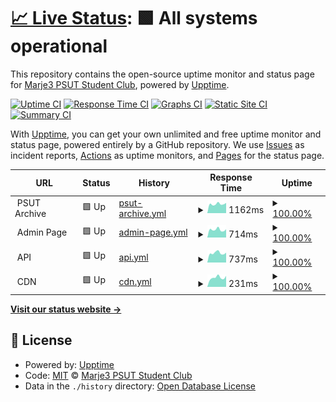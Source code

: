 # [📈 Live Status](https://status.psutarchive.com): <!--live status--> **🟩 All systems operational**

This repository contains the open-source uptime monitor and status page for [Marje3 PSUT Student Club](https://status.psutarchive.com), powered by [Upptime](https://github.com/upptime/upptime).

[![Uptime CI](https://github.com/Marje3PSUT/psutarchive-status/workflows/Uptime%20CI/badge.svg)](https://github.com/Marje3PSUT/psutarchive-status/actions?query=workflow%3A%22Uptime+CI%22)
[![Response Time CI](https://github.com/Marje3PSUT/psutarchive-status/workflows/Response%20Time%20CI/badge.svg)](https://github.com/Marje3PSUT/psutarchive-status/actions?query=workflow%3A%22Response+Time+CI%22)
[![Graphs CI](https://github.com/Marje3PSUT/psutarchive-status/workflows/Graphs%20CI/badge.svg)](https://github.com/Marje3PSUT/psutarchive-status/actions?query=workflow%3A%22Graphs+CI%22)
[![Static Site CI](https://github.com/Marje3PSUT/psutarchive-status/workflows/Static%20Site%20CI/badge.svg)](https://github.com/Marje3PSUT/psutarchive-status/actions?query=workflow%3A%22Static+Site+CI%22)
[![Summary CI](https://github.com/Marje3PSUT/psutarchive-status/workflows/Summary%20CI/badge.svg)](https://github.com/Marje3PSUT/psutarchive-status/actions?query=workflow%3A%22Summary+CI%22)

With [Upptime](https://upptime.js.org), you can get your own unlimited and free uptime monitor and status page, powered entirely by a GitHub repository. We use [Issues](https://github.com/Marje3PSUT/psutarchive-status/issues) as incident reports, [Actions](https://github.com/Marje3PSUT/psutarchive-status/actions) as uptime monitors, and [Pages](https://status.psutarchive.com) for the status page.

<!--start: status pages-->
<!-- This summary is generated by Upptime (https://github.com/upptime/upptime) -->
<!-- Do not edit this manually, your changes will be overwritten -->
<!-- prettier-ignore -->
| URL | Status | History | Response Time | Uptime |
| --- | ------ | ------- | ------------- | ------ |
| <img alt="" src="https://icons.duckduckgo.com/ip3/null.ico" height="13"> PSUT Archive | 🟩 Up | [psut-archive.yml](https://github.com/Marje3PSUT/psutarchive-status/commits/HEAD/history/psut-archive.yml) | <details><summary><img alt="Response time graph" src="./graphs/psut-archive/response-time-week.png" height="20"> 1162ms</summary><br><a href="https://status.psutarchive.com/history/psut-archive"><img alt="Response time 1200" src="https://img.shields.io/endpoint?url=https%3A%2F%2Fraw.githubusercontent.com%2FMarje3PSUT%2Fpsutarchive-status%2FHEAD%2Fapi%2Fpsut-archive%2Fresponse-time.json"></a><br><a href="https://status.psutarchive.com/history/psut-archive"><img alt="24-hour response time 1264" src="https://img.shields.io/endpoint?url=https%3A%2F%2Fraw.githubusercontent.com%2FMarje3PSUT%2Fpsutarchive-status%2FHEAD%2Fapi%2Fpsut-archive%2Fresponse-time-day.json"></a><br><a href="https://status.psutarchive.com/history/psut-archive"><img alt="7-day response time 1162" src="https://img.shields.io/endpoint?url=https%3A%2F%2Fraw.githubusercontent.com%2FMarje3PSUT%2Fpsutarchive-status%2FHEAD%2Fapi%2Fpsut-archive%2Fresponse-time-week.json"></a><br><a href="https://status.psutarchive.com/history/psut-archive"><img alt="30-day response time 1196" src="https://img.shields.io/endpoint?url=https%3A%2F%2Fraw.githubusercontent.com%2FMarje3PSUT%2Fpsutarchive-status%2FHEAD%2Fapi%2Fpsut-archive%2Fresponse-time-month.json"></a><br><a href="https://status.psutarchive.com/history/psut-archive"><img alt="1-year response time 1200" src="https://img.shields.io/endpoint?url=https%3A%2F%2Fraw.githubusercontent.com%2FMarje3PSUT%2Fpsutarchive-status%2FHEAD%2Fapi%2Fpsut-archive%2Fresponse-time-year.json"></a></details> | <details><summary><a href="https://status.psutarchive.com/history/psut-archive">100.00%</a></summary><a href="https://status.psutarchive.com/history/psut-archive"><img alt="All-time uptime 100.00%" src="https://img.shields.io/endpoint?url=https%3A%2F%2Fraw.githubusercontent.com%2FMarje3PSUT%2Fpsutarchive-status%2FHEAD%2Fapi%2Fpsut-archive%2Fuptime.json"></a><br><a href="https://status.psutarchive.com/history/psut-archive"><img alt="24-hour uptime 100.00%" src="https://img.shields.io/endpoint?url=https%3A%2F%2Fraw.githubusercontent.com%2FMarje3PSUT%2Fpsutarchive-status%2FHEAD%2Fapi%2Fpsut-archive%2Fuptime-day.json"></a><br><a href="https://status.psutarchive.com/history/psut-archive"><img alt="7-day uptime 100.00%" src="https://img.shields.io/endpoint?url=https%3A%2F%2Fraw.githubusercontent.com%2FMarje3PSUT%2Fpsutarchive-status%2FHEAD%2Fapi%2Fpsut-archive%2Fuptime-week.json"></a><br><a href="https://status.psutarchive.com/history/psut-archive"><img alt="30-day uptime 100.00%" src="https://img.shields.io/endpoint?url=https%3A%2F%2Fraw.githubusercontent.com%2FMarje3PSUT%2Fpsutarchive-status%2FHEAD%2Fapi%2Fpsut-archive%2Fuptime-month.json"></a><br><a href="https://status.psutarchive.com/history/psut-archive"><img alt="1-year uptime 100.00%" src="https://img.shields.io/endpoint?url=https%3A%2F%2Fraw.githubusercontent.com%2FMarje3PSUT%2Fpsutarchive-status%2FHEAD%2Fapi%2Fpsut-archive%2Fuptime-year.json"></a></details>
| <img alt="" src="https://icons.duckduckgo.com/ip3/null.ico" height="13"> Admin Page | 🟩 Up | [admin-page.yml](https://github.com/Marje3PSUT/psutarchive-status/commits/HEAD/history/admin-page.yml) | <details><summary><img alt="Response time graph" src="./graphs/admin-page/response-time-week.png" height="20"> 714ms</summary><br><a href="https://status.psutarchive.com/history/admin-page"><img alt="Response time 816" src="https://img.shields.io/endpoint?url=https%3A%2F%2Fraw.githubusercontent.com%2FMarje3PSUT%2Fpsutarchive-status%2FHEAD%2Fapi%2Fadmin-page%2Fresponse-time.json"></a><br><a href="https://status.psutarchive.com/history/admin-page"><img alt="24-hour response time 658" src="https://img.shields.io/endpoint?url=https%3A%2F%2Fraw.githubusercontent.com%2FMarje3PSUT%2Fpsutarchive-status%2FHEAD%2Fapi%2Fadmin-page%2Fresponse-time-day.json"></a><br><a href="https://status.psutarchive.com/history/admin-page"><img alt="7-day response time 714" src="https://img.shields.io/endpoint?url=https%3A%2F%2Fraw.githubusercontent.com%2FMarje3PSUT%2Fpsutarchive-status%2FHEAD%2Fapi%2Fadmin-page%2Fresponse-time-week.json"></a><br><a href="https://status.psutarchive.com/history/admin-page"><img alt="30-day response time 780" src="https://img.shields.io/endpoint?url=https%3A%2F%2Fraw.githubusercontent.com%2FMarje3PSUT%2Fpsutarchive-status%2FHEAD%2Fapi%2Fadmin-page%2Fresponse-time-month.json"></a><br><a href="https://status.psutarchive.com/history/admin-page"><img alt="1-year response time 816" src="https://img.shields.io/endpoint?url=https%3A%2F%2Fraw.githubusercontent.com%2FMarje3PSUT%2Fpsutarchive-status%2FHEAD%2Fapi%2Fadmin-page%2Fresponse-time-year.json"></a></details> | <details><summary><a href="https://status.psutarchive.com/history/admin-page">100.00%</a></summary><a href="https://status.psutarchive.com/history/admin-page"><img alt="All-time uptime 100.00%" src="https://img.shields.io/endpoint?url=https%3A%2F%2Fraw.githubusercontent.com%2FMarje3PSUT%2Fpsutarchive-status%2FHEAD%2Fapi%2Fadmin-page%2Fuptime.json"></a><br><a href="https://status.psutarchive.com/history/admin-page"><img alt="24-hour uptime 100.00%" src="https://img.shields.io/endpoint?url=https%3A%2F%2Fraw.githubusercontent.com%2FMarje3PSUT%2Fpsutarchive-status%2FHEAD%2Fapi%2Fadmin-page%2Fuptime-day.json"></a><br><a href="https://status.psutarchive.com/history/admin-page"><img alt="7-day uptime 100.00%" src="https://img.shields.io/endpoint?url=https%3A%2F%2Fraw.githubusercontent.com%2FMarje3PSUT%2Fpsutarchive-status%2FHEAD%2Fapi%2Fadmin-page%2Fuptime-week.json"></a><br><a href="https://status.psutarchive.com/history/admin-page"><img alt="30-day uptime 100.00%" src="https://img.shields.io/endpoint?url=https%3A%2F%2Fraw.githubusercontent.com%2FMarje3PSUT%2Fpsutarchive-status%2FHEAD%2Fapi%2Fadmin-page%2Fuptime-month.json"></a><br><a href="https://status.psutarchive.com/history/admin-page"><img alt="1-year uptime 100.00%" src="https://img.shields.io/endpoint?url=https%3A%2F%2Fraw.githubusercontent.com%2FMarje3PSUT%2Fpsutarchive-status%2FHEAD%2Fapi%2Fadmin-page%2Fuptime-year.json"></a></details>
| <img alt="" src="https://icons.duckduckgo.com/ip3/null.ico" height="13"> API | 🟩 Up | [api.yml](https://github.com/Marje3PSUT/psutarchive-status/commits/HEAD/history/api.yml) | <details><summary><img alt="Response time graph" src="./graphs/api/response-time-week.png" height="20"> 737ms</summary><br><a href="https://status.psutarchive.com/history/api"><img alt="Response time 1036" src="https://img.shields.io/endpoint?url=https%3A%2F%2Fraw.githubusercontent.com%2FMarje3PSUT%2Fpsutarchive-status%2FHEAD%2Fapi%2Fapi%2Fresponse-time.json"></a><br><a href="https://status.psutarchive.com/history/api"><img alt="24-hour response time 617" src="https://img.shields.io/endpoint?url=https%3A%2F%2Fraw.githubusercontent.com%2FMarje3PSUT%2Fpsutarchive-status%2FHEAD%2Fapi%2Fapi%2Fresponse-time-day.json"></a><br><a href="https://status.psutarchive.com/history/api"><img alt="7-day response time 737" src="https://img.shields.io/endpoint?url=https%3A%2F%2Fraw.githubusercontent.com%2FMarje3PSUT%2Fpsutarchive-status%2FHEAD%2Fapi%2Fapi%2Fresponse-time-week.json"></a><br><a href="https://status.psutarchive.com/history/api"><img alt="30-day response time 765" src="https://img.shields.io/endpoint?url=https%3A%2F%2Fraw.githubusercontent.com%2FMarje3PSUT%2Fpsutarchive-status%2FHEAD%2Fapi%2Fapi%2Fresponse-time-month.json"></a><br><a href="https://status.psutarchive.com/history/api"><img alt="1-year response time 1036" src="https://img.shields.io/endpoint?url=https%3A%2F%2Fraw.githubusercontent.com%2FMarje3PSUT%2Fpsutarchive-status%2FHEAD%2Fapi%2Fapi%2Fresponse-time-year.json"></a></details> | <details><summary><a href="https://status.psutarchive.com/history/api">100.00%</a></summary><a href="https://status.psutarchive.com/history/api"><img alt="All-time uptime 100.00%" src="https://img.shields.io/endpoint?url=https%3A%2F%2Fraw.githubusercontent.com%2FMarje3PSUT%2Fpsutarchive-status%2FHEAD%2Fapi%2Fapi%2Fuptime.json"></a><br><a href="https://status.psutarchive.com/history/api"><img alt="24-hour uptime 100.00%" src="https://img.shields.io/endpoint?url=https%3A%2F%2Fraw.githubusercontent.com%2FMarje3PSUT%2Fpsutarchive-status%2FHEAD%2Fapi%2Fapi%2Fuptime-day.json"></a><br><a href="https://status.psutarchive.com/history/api"><img alt="7-day uptime 100.00%" src="https://img.shields.io/endpoint?url=https%3A%2F%2Fraw.githubusercontent.com%2FMarje3PSUT%2Fpsutarchive-status%2FHEAD%2Fapi%2Fapi%2Fuptime-week.json"></a><br><a href="https://status.psutarchive.com/history/api"><img alt="30-day uptime 100.00%" src="https://img.shields.io/endpoint?url=https%3A%2F%2Fraw.githubusercontent.com%2FMarje3PSUT%2Fpsutarchive-status%2FHEAD%2Fapi%2Fapi%2Fuptime-month.json"></a><br><a href="https://status.psutarchive.com/history/api"><img alt="1-year uptime 100.00%" src="https://img.shields.io/endpoint?url=https%3A%2F%2Fraw.githubusercontent.com%2FMarje3PSUT%2Fpsutarchive-status%2FHEAD%2Fapi%2Fapi%2Fuptime-year.json"></a></details>
| <img alt="" src="https://icons.duckduckgo.com/ip3/null.ico" height="13"> CDN | 🟩 Up | [cdn.yml](https://github.com/Marje3PSUT/psutarchive-status/commits/HEAD/history/cdn.yml) | <details><summary><img alt="Response time graph" src="./graphs/cdn/response-time-week.png" height="20"> 231ms</summary><br><a href="https://status.psutarchive.com/history/cdn"><img alt="Response time 681" src="https://img.shields.io/endpoint?url=https%3A%2F%2Fraw.githubusercontent.com%2FMarje3PSUT%2Fpsutarchive-status%2FHEAD%2Fapi%2Fcdn%2Fresponse-time.json"></a><br><a href="https://status.psutarchive.com/history/cdn"><img alt="24-hour response time 255" src="https://img.shields.io/endpoint?url=https%3A%2F%2Fraw.githubusercontent.com%2FMarje3PSUT%2Fpsutarchive-status%2FHEAD%2Fapi%2Fcdn%2Fresponse-time-day.json"></a><br><a href="https://status.psutarchive.com/history/cdn"><img alt="7-day response time 231" src="https://img.shields.io/endpoint?url=https%3A%2F%2Fraw.githubusercontent.com%2FMarje3PSUT%2Fpsutarchive-status%2FHEAD%2Fapi%2Fcdn%2Fresponse-time-week.json"></a><br><a href="https://status.psutarchive.com/history/cdn"><img alt="30-day response time 268" src="https://img.shields.io/endpoint?url=https%3A%2F%2Fraw.githubusercontent.com%2FMarje3PSUT%2Fpsutarchive-status%2FHEAD%2Fapi%2Fcdn%2Fresponse-time-month.json"></a><br><a href="https://status.psutarchive.com/history/cdn"><img alt="1-year response time 681" src="https://img.shields.io/endpoint?url=https%3A%2F%2Fraw.githubusercontent.com%2FMarje3PSUT%2Fpsutarchive-status%2FHEAD%2Fapi%2Fcdn%2Fresponse-time-year.json"></a></details> | <details><summary><a href="https://status.psutarchive.com/history/cdn">100.00%</a></summary><a href="https://status.psutarchive.com/history/cdn"><img alt="All-time uptime 99.96%" src="https://img.shields.io/endpoint?url=https%3A%2F%2Fraw.githubusercontent.com%2FMarje3PSUT%2Fpsutarchive-status%2FHEAD%2Fapi%2Fcdn%2Fuptime.json"></a><br><a href="https://status.psutarchive.com/history/cdn"><img alt="24-hour uptime 100.00%" src="https://img.shields.io/endpoint?url=https%3A%2F%2Fraw.githubusercontent.com%2FMarje3PSUT%2Fpsutarchive-status%2FHEAD%2Fapi%2Fcdn%2Fuptime-day.json"></a><br><a href="https://status.psutarchive.com/history/cdn"><img alt="7-day uptime 100.00%" src="https://img.shields.io/endpoint?url=https%3A%2F%2Fraw.githubusercontent.com%2FMarje3PSUT%2Fpsutarchive-status%2FHEAD%2Fapi%2Fcdn%2Fuptime-week.json"></a><br><a href="https://status.psutarchive.com/history/cdn"><img alt="30-day uptime 99.90%" src="https://img.shields.io/endpoint?url=https%3A%2F%2Fraw.githubusercontent.com%2FMarje3PSUT%2Fpsutarchive-status%2FHEAD%2Fapi%2Fcdn%2Fuptime-month.json"></a><br><a href="https://status.psutarchive.com/history/cdn"><img alt="1-year uptime 99.96%" src="https://img.shields.io/endpoint?url=https%3A%2F%2Fraw.githubusercontent.com%2FMarje3PSUT%2Fpsutarchive-status%2FHEAD%2Fapi%2Fcdn%2Fuptime-year.json"></a></details>

<!--end: status pages-->

[**Visit our status website →**](https://status.psutarchive.com)

## 📄 License

- Powered by: [Upptime](https://github.com/upptime/upptime)
- Code: [MIT](./LICENSE) © [Marje3 PSUT Student Club](https://status.psutarchive.com)
- Data in the `./history` directory: [Open Database License](https://opendatacommons.org/licenses/odbl/1-0/)
